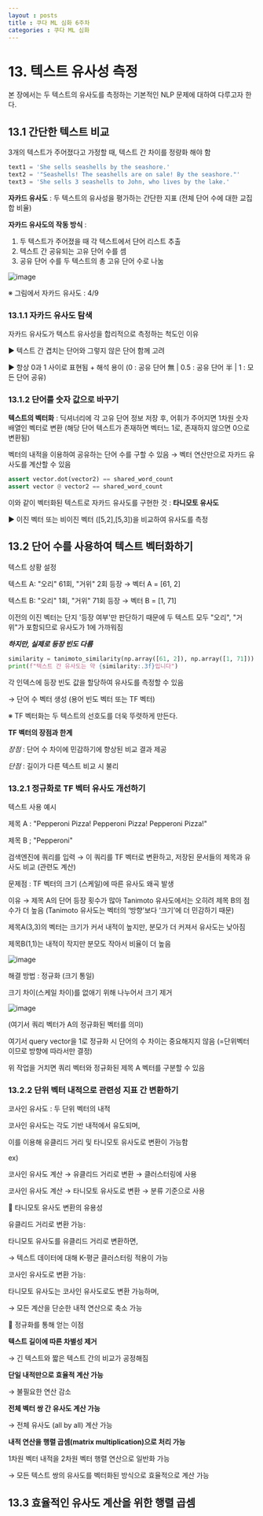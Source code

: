 ```yaml
---
layout : posts
title : 쿠다 ML 심화 6주차
categories : 쿠다 ML 심화
---
```

# 13. 텍스트 유사성 측정
본 장에서는 두 텍스트의 유사도를 측정하는 기본적인 NLP 문제에 대하여 다루고자 한다.
## 13.1 간단한 텍스트 비교
3개의 텍스트가 주어졌다고 가정할 때, 텍스트 간 차이를 정량화 해야 함
```python
text1 = 'She sells seashells by the seashore.'
text2 = '"Seashells! The seashells are on sale! By the seashore."'
text3 = 'She sells 3 seashells to John, who lives by the lake.'
```

**자카드 유사도** : 두 텍스트의 유사성을 평가하는 간단한 지표 (전체 단어 수에 대한 교집합 비율)

**자카드 유사도의 작동 방식** :
1. 두 텍스트가 주어졌을 때 각 텍스트에서 단어 리스트 추출
2. 텍스트 간 공유되는 고유 단어 수를 셈
3. 공유 단어 수를 두 텍스트의 총 고유 단어 수로 나눔

![image](https://github.com/user-attachments/assets/067336d0-8919-4465-9b35-6ec04fcf3ead)

※ 그림에서 자카드 유사도 : 4/9

### 13.1.1 자카드 유사도 탐색
자카드 유사도가 텍스트 유사성을 합리적으로 측정하는 척도인 이유

▶ 텍스트 간 겹치는 단어와 그렇지 않은 단어 함께 고려

▶ 항상 0과 1 사이로 표현됨 + 해석 용이 (0 : 공유 단어 無 | 0.5 : 공유 단어 半 | 1 : 모든 단어 공유)

### 13.1.2 단어를 숫자 값으로 바꾸기
**텍스트의 벡터화** : 딕셔너리에 각 고유 단어 정보 저장 후, 어휘가 주어지면 1차원 숫자 배열인 벡터로 변환 (해당 단어 텍스트가 존재하면 벡터느 1로, 존재하지 않으면 0으로 변환됨)

벡터의 내적을 이용하여 공유하는 단어 수를 구할 수 있음 → 벡터 연산만으로 자카드 유사도를 계산할 수 있음
```python
assert vector.dot(vector2) == shared_word_count
assert vector @ vector2 == shared_word_count
```
이와 같이 벡터화된 텍스트로 자카드 유사도를 구현한 것 : **타니모토 유사도**

▶ 이진 벡터 또는 비이진 벡터 ([5,2],[5,3])을 비교하여 유사도를 측정

## 13.2 단어 수를 사용하여 텍스트 벡터화하기
텍스트 상황 설정

텍스트 A: "오리" 61회, "거위" 2회 등장 → 벡터 A = [61, 2]

텍스트 B: "오리" 1회, "거위" 71회 등장 → 벡터 B = [1, 71]

이전의 이진 벡터는 단지 '등장 여부'만 판단하기 때문에 두 텍스트 모두 "오리", "거위"가 포함되므로 유사도가 1에 가까워짐

***하지만, 실제로 등장 빈도 다름***

```python
similarity = tanimoto_similarity(np.array([61, 2]), np.array([1, 71]))
print(f"텍스트 간 유사도는 약 {similarity:.3f}입니다")
```
각 인덱스에 등장 빈도 값을 할당하여 유사도를 측정할 수 있음

→ 단어 수 벡터 생성 (용어 빈도 벡터 또는 TF 벡터)

※ TF 벡터화는 두 텍스트의 선호도를 더욱 뚜렷하게 만든다.

**TF 벡터의 장점과 한계**

*장점* : 단어 수 차이에 민감하기에 향상된 비교 결과 제공 

*단점* : 길이가 다른 텍스트 비교 시 불리

### 13.2.1 정규화로 TF 벡터 유사도 개선하기
텍스트 사용 예시 

제목 A : "Pepperoni Pizza! Pepperoni Pizza! Pepperoni Pizza!"

제목 B ; "Pepperoni"

검색엔진에 쿼리를 입력 → 이 쿼리를 TF 벡터로 변환하고, 저장된 문서들의 제목과 유사도 비교 (관련도 계산)

문제점 : TF 벡터의 크기 (스케일)에 따른 유사도 왜곡 발생

이유 → 제목 A의 단어 등장 횟수가 많아 Tanimoto 유사도에서는 오히려 제목 B의 점수가 더 높음 (Tanimoto 유사도는 벡터의 ‘방향’보다 ‘크기’에 더 민감하기 때문)

제목A(3,3)의 벡터는 크기가 커서 내적이 높지만, 분모가 더 커져서 유사도는 낮아짐

제목B(1,1)는 내적이 작지만 분모도 작아서 비율이 더 높음

![image](https://github.com/user-attachments/assets/d55e7d92-84e5-48f0-9b49-a5142727dbef)

해결 방법 : 정규화 (크기 통일)

크기 차이(스케일 차이)를 없애기 위해 나누어서 크기 제거

![image](https://github.com/user-attachments/assets/aebd40c9-aa7c-41e2-bf9e-09a41b38bee2)

(여기서 쿼리 벡터가 A의 정규화된 벡터를 의미)

여기서 query vector을 1로 정규화 시 단어의 수 차이는 중요해지지 않음 (=단위벡터이므로 방향에 따라서만 결정)

위 작업을 거치면 쿼리 벡터와 정규화된 제목 A 벡터를 구분할 수 있음

### 13.2.2 단위 벡터 내적으로 관련성 지표 간 변환하기
코사인 유사도 : 두 단위 벡터의 내적 

코사인 유사도는 각도 기반 내적에서 유도되며,

이를 이용해 유클리드 거리 및 타니모토 유사도로 변환이 가능함

ex)

코사인 유사도 계산 → 유클리드 거리로 변환 → 클러스터링에 사용

코사인 유사도 계산 → 타니모토 유사도로 변환 → 분류 기준으로 사용

🔹 타니모토 유사도 변환의 유용성

유클리드 거리로 변환 가능:

타니모토 유사도를 유클리드 거리로 변환하면,

→ 텍스트 데이터에 대해 K-평균 클러스터링 적용이 가능

코사인 유사도로 변환 가능:

타니모토 유사도는 코사인 유사도로도 변환 가능하며,

→ 모든 계산을 단순한 내적 연산으로 축소 가능

🔹 정규화를 통해 얻는 이점

**텍스트 길이에 따른 차별성 제거**

→ 긴 텍스트와 짧은 텍스트 간의 비교가 공정해짐

**단일 내적만으로 효율적 계산 가능**

→ 불필요한 연산 감소

**전체 벡터 쌍 간 유사도 계산 가능**

→ 전체 유사도 (all by all) 계산 가능

**내적 연산을 행렬 곱셈(matrix multiplication)으로 처리 가능**

1차원 벡터 내적을 2차원 벡터 행렬 연산으로 일반화 가능

→ 모든 텍스트 쌍의 유사도를 벡터화된 방식으로 효율적으로 계산 가능

## 13.3 효율적인 유사도 계산을 위한 행렬 곱셈





